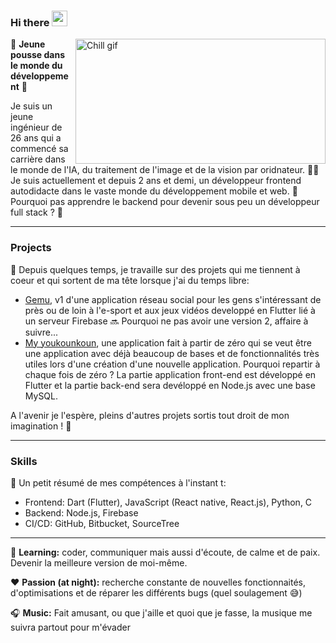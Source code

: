 ### Hi there <img src="https://media.giphy.com/media/hvRJCLFzcasrR4ia7z/giphy.gif" width="25px">

 <img 
    src="https://gifdb.com/images/file/lofi-rooftop-study-night-chill-lqcvkej9ymld5zbv.gif"
    alt="Chill gif"
    align="right"
    height="200px"
    width="400px" />

🌱 **Jeune pousse dans le monde du développement** 🌱

Je suis un jeune ingénieur de 26 ans qui a commencé sa carrière dans le monde de l'IA, du traitement de l'image et de la vision par oridnateur. 👨‍🎓
Je suis actuellement et depuis 2 ans et demi, un développeur frontend autodidacte dans le vaste monde du développement mobile et web. 📱
Pourquoi pas apprendre le backend pour devenir sous peu un développeur full stack ? 🧠

---

### Projects

🔭 Depuis quelques temps, je travaille sur des projets qui me tiennent à coeur et qui sortent de ma tête lorsque j'ai du temps libre:
- [Gemu](https://github.com/Gemu-Inc/Gemu_ui), v1 d'une application réseau social pour les gens s'intéressant de près ou de loin à l'e-sport et aux jeux vidéos developpé en Flutter lié à un serveur Firebase 🔜 Pourquoi ne pas avoir une version 2, affaire à suivre...
- [My youkounkoun](https://github.com/JurojinKun/my_youkounkoun_front), une application fait à partir de zéro qui se veut être une application avec déjà beaucoup de bases et de fonctionnalités très utiles lors d'une création d'une nouvelle application. Pourquoi repartir à chaque fois de zéro ? La partie application front-end est développé en Flutter et la partie back-end sera devéloppé en Node.js avec une base MySQL.

A l'avenir je l'espère, pleins d'autres projets sortis tout droit de mon imagination ! 🤔

---

### Skills

💭 Un petit résumé de mes compétences à l'instant t:
- Frontend: Dart (Flutter), JavaScript (React native, React.js), Python, C
- Backend: Node.js, Firebase
- CI/CD: GitHub, Bitbucket, SourceTree

---

💼 **Learning:** coder, communiquer mais aussi d'écoute, de calme et de paix. Devenir la meilleure version de moi-même.

❤️ **Passion (at night):** recherche constante de nouvelles fonctionnaités, d'optimisations et de réparer les différents bugs (quel soulagement 😅)

🎧 **Music:** Fait amusant, ou que j'aille et quoi que je fasse, la musique me suivra partout pour m'évader
